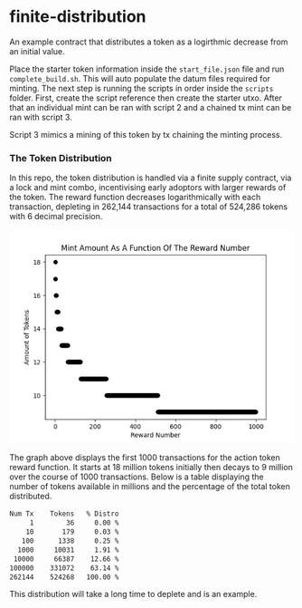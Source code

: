 # finite-distribution

An example contract that distributes a token as a logirthmic decrease from an initial value.

Place the starter token information inside the `start_file.json` file and run `complete_build.sh`. This will auto populate the datum files required for minting. The next step is running the scripts in order inside the `scripts` folder. First, create the script reference then create the starter utxo. After that an individual mint can be ran with script 2 and a chained tx mint can be ran with script 3.

Script 3 mimics a mining of this token by tx chaining the minting process.

### The Token Distribution

In this repo, the token distribution is handled via a finite supply contract, via a lock and mint combo, incentivising early adoptors with larger rewards of the token. The reward function decreases logarithmically with each transaction, depleting in 262,144 transactions for a total of 524,286 tokens with 6 decimal precision. 

![first 1000 transactions](./images/1-1000.png)

The graph above displays the first 1000 transactions for the action token reward function. It starts at 18 million tokens initially then decays to 9 million over the course of 1000 transactions. Below is a table displaying the number of tokens available in millions and the percentage of the total token distributed.

```
Num Tx    Tokens   % Distro
     1        36     0.00 %
    10       179     0.03 %
   100      1338     0.25 %
  1000     10031     1.91 %
 10000     66387    12.66 %
100000    331072    63.14 %
262144    524268   100.00 %
```

This distribution will take a long time to deplete and is an example.